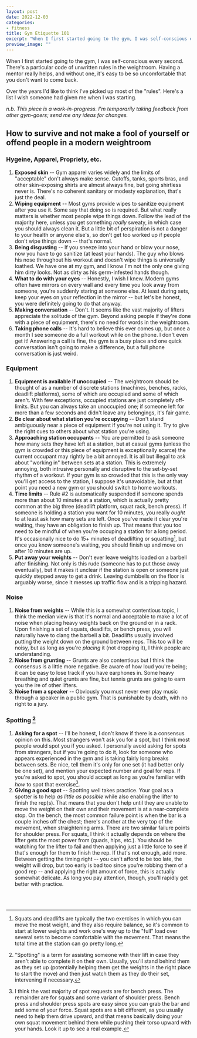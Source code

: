 ```yaml
---
layout: post
date: 2022-12-03
categories:
- fitness
title: Gym Etiquette 101
excerpt: "When I first started going to the gym, I was self-conscious every second. There's a particular code of unwritten rules in the weightroom. Over the years I'd like to think I've picked up most of the \"rules\"."
preview_image: ""
---
```


When I first started going to the gym, I was self-conscious every second.
There's a particular code of unwritten rules in the weightroom.
Having a mentor really helps, and without one, it's easy to be so uncomfortable that you don't want to come back.

Over the years I'd like to think I've picked up most of the "rules".
Here's a list I wish someone had given me when I was starting.

*n.b. This piece is a work-in-progress. I'm temporarily taking feedback from other gym-goers; send me any ideas for changes.*

## How to survive and not make a fool of yourself or offend people in a modern weightroom

### Hygeine, Apparel, Propriety, etc.

1. **Exposed skin** -- Gym apparel varies widely and the limits of "acceptable" don't always make sense. Cutoffs, tanks, sports bras, and other skin-exposing shirts are almost always fine, but going shirtless never is. There's no coherent sanitary or modesty explanation, that's just the deal.
1. **Wiping equipment** -- Most gyms provide wipes to sanitize equipment after you use it. Some say that doing so is required. But what really matters is whether most people wipe things down. Follow the lead of the majority here, unless you get something *really* sweaty, in which case you should always clean it. But a little bit of perspiration is not a danger to your health or anyone else's, so don't get too worked up if people don't wipe things down -- that's normal.
1. **Being disgusting** -- If you sneeze into your hand or blow your nose, now you have to go sanitize (at least your hands).
The guy who blows his nose throughout his workout and doesn't wipe things is universally loathed.
We have one at my gym, and I know I'm not the only one giving him dirty looks.
Not as dirty as his germ-infested hands though.
1. **What to do with your eyes** -- Honestly, I wish I knew. Modern gyms often have mirrors on every wall and every time you look away from someone, you're suddenly staring at someone else.
At least during sets, keep your eyes on your reflection in the mirror -- but let's be honest, you were definitely going to do that anyway.
1. **Making conversation** -- Don't.
It seems like the vast majority of lifters appreciate the solitude of the gym.
Beyond asking people if they're done with a piece of equipment, there's no need for words in the weightroom.
1. **Taking phone calls** -- It's hard to believe this ever comes up, but once a month I see someone do a full workout while on the phone.
I don't even get it!
Answering a call is fine, the gym is a busy place and one quick conversation isn't going to make a difference, but a full phone conversation is just weird.


### Equipment

1. **Equipment is available if unoccupied** -- The weightroom should be thought of as a number of discrete stations (machines, benches, racks, deadlift platforms), some of which are occupied and some of which aren't.
With few exceptions, occupied stations are just completely off-limits.
But you can always take an unoccupied one; if someone left for more than a few seconds and didn't leave any belongings, it's fair game.
1. **Be clear about what station you're occupying** -- Don't stand ambiguously near a piece of equipment if you're not using it.
Try to give the right cues to others about what station you're using.
1. **Approaching station occupants** -- You are permitted to ask someone how many sets they have left at a station, but at casual gyms (unless the gym is crowded or this piece of equipment is exceptionally scarce) the current occupant may rightly be a bit annoyed.
It is all but illegal to ask about "working in" between sets at a station.
This is extremely annoying, both intrusive personally and disruptive to the set-by-set rhythm of a workout.
If your gym is so crowded that this is the only way you'll get access to the station, I suppose it's unavoidable, but at that point you need a new gym or you should switch to home workouts.
1. **Time limits** -- Rule #2 is automatically suspended if someone spends more than about 10 minutes at a station, which is actually pretty common at the big three (deadlift platform, squat rack, bench press).
If someone is holding a station you want for 10 minutes, you really *ought* to at least ask how many sets are left.
Once you've made it clear you're waiting, they have an obligation to finish up.
That means that you too need to be mindful of when you're occuping a station for a long period.
It's occasionally nice to do 15+ minutes of deadlifting or squatting[^1], but once you know someone's waiting, you should finish up and move on after 10 minutes are up.
1. **Put away your weights** -- Don't ever leave weights loaded on a barbell after finishing.
Not only is this rude (someone has to put those away eventually), but it makes it unclear if the station is open or someone just quickly stepped away to get a drink.
Leaving dumbbells on the floor is arguably worse, since it messes up traffic flow and is a tripping hazard.

### Noise

1. **Noise from weights** -- While this is a somewhat contentious topic, I think the median view is that it's normal and acceptable to make a lot of noise when placing heavy weights back on the ground or in a rack.
Upon finishing a set of squats, deadlifts, or bench press, you will naturally have to clang the barbell a bit.
Deadlifts usually involved putting the weight down on the ground between reps.
This too will be noisy, but as long as you're *placing* it (not dropping it), I think people are understanding.
1. **Noise from grunting** -- Grunts are also contentious but I think the consensus is a little more negative.
Be aware of how loud you're being; it can be easy to lose track if you have earphones in.
Some heavy breathing and quiet grunts are fine, but tennis grunts are going to earn you the ire of other lifters.
1. **Noise from a speaker** -- Obviously you must never ever play music through a speaker in a public gym.
That is punishable by death, with no right to a jury.


### Spotting [^2]

1. **Asking for a spot** -- I'll be honest, I don't know if there is a consensus opinion on this.
Most strangers won't ask you for a spot, but I think most people would spot you if you asked.
I personally avoid asking for spots from strangers, but if you're going to do it, look for someone who appears experienced in the gym and is taking fairly long breaks between sets.
Be nice, tell them it's only for one set (it had better only be one set), and mention your expected number and goal for reps.
If you're asked to spot, you should accept as long as you're familiar with *how* to spot that exercise[^3].
1. **Giving a good spot** -- Spotting well takes practice.
Your goal as a spotter is to help *as little as possible* while also enabling the lifter to finish the rep(s).
That means that you don't help until they are unable to move the weight on their own and their movement is at a near-complete stop.
On the bench, the most common failure point is when the bar is a couple inches off the chest; there's another at the very top of the movement, when straightening arms.
There are two similar failure points for shoulder press.
For squats, I think it actually depends on where the lifter gets the most power from (quads, hips, etc.).
You should be watching for the lifter to fail and then applying just a little force to see if that's enough for them to finish the rep.
If that's not enough, add more.
Between getting the timing right --
you can't afford to be too late, the weight will drop, but too early is bad too since you're robbing them of a good rep --
and applying the right amount of force, this is actually somewhat delicate.
As long you pay attention, though, you'll rapidly get better with practice.

<br><br>


[^1]: Squats and deadlifts are typically the two exercises in which you can move the most weight, and they also require balance, so it's common to start at lower weights and work one's way up to the "full" load over several sets to become comfortable with the movement. That means the total time at the station can go pretty long.
[^2]: "Spotting" is a term for assisting someone with their lift in case they aren't able to complete it on their own. Usually, you'll stand behind them as they set up (potentially helping them get the weights in the right place to start the move) and then just watch them as they do their set, intervening if necessary.
[^3]: I think the vast majority of spot requests are for bench press. The remainder are for squats and some variant of shoulder press. Bench press and shoulder press spots are easy since you can grab the bar and add some of your force. Squat spots are a bit different, as you usually need to help them drive upward, and that means basically doing your own squat movement behind them while pushing their torso upward with your hands. Look it up to see a real example.
